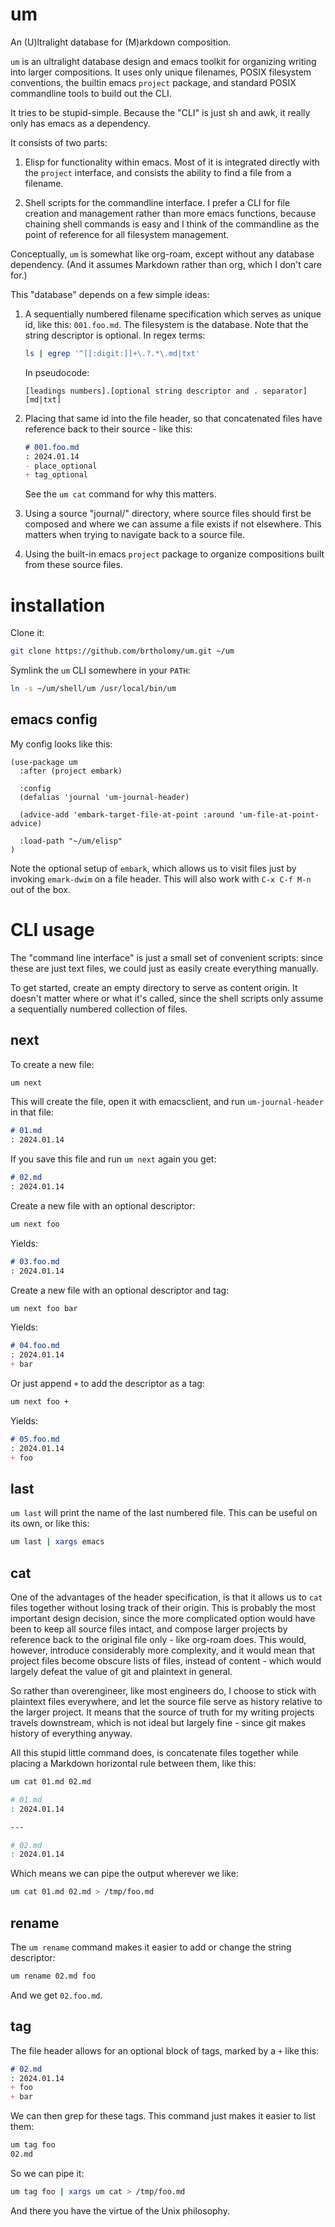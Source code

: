 # um

An (U)ltralight database for (M)arkdown composition.

`um` is an ultralight database design and emacs toolkit for organizing writing into larger compositions. It uses only unique filenames, POSIX filesystem conventions, the builtin emacs `project` package, and standard POSIX commandline tools to build out the CLI.

It tries to be stupid-simple. Because the "CLI" is just sh and awk, it really only has emacs as a dependency.

It consists of two parts:

1. Elisp for functionality within emacs. Most of it is integrated directly with the `project` interface, and consists the ability to find a file from a filename.

2. Shell scripts for the commandline interface. I prefer a CLI for file creation and management rather than more emacs functions, because chaining shell commands is easy and I think of the commandline as the point of reference for all filesystem management.

Conceptually, `um` is somewhat like org-roam, except without any database dependency. (And it assumes Markdown rather than org, which I don't care for.)

This "database" depends on a few simple ideas:

1. A sequentially numbered filename specification which serves as unique id, like this: `001.foo.md`.  The filesystem is the database. Note that the string descriptor is optional. In regex terms:

    ```sh
    ls | egrep '^[[:digit:]]+\.?.*\.md|txt'
    ```

    In pseudocode:

    ```
    [leadings numbers].[optional string descriptor and . separator][md|txt]
    ```

2. Placing that same id into the file header, so that concatenated files have reference back to their source - like this:

    ```markdown
    # 001.foo.md
    : 2024.01.14
    - place_optional
    + tag_optional
    ```

    See the `um cat` command for why this matters.

3. Using a source "journal/" directory, where source files should first be composed and where we can assume a file exists if not elsewhere. This matters when trying to navigate back to a source file.

4. Using the built-in emacs `project` package to organize compositions built from these source files.

# installation

Clone it:

```sh
git clone https://github.com/brtholomy/um.git ~/um
```

Symlink the `um` CLI somewhere in your `PATH`:

```sh
ln -s ~/um/shell/um /usr/local/bin/um
```

## emacs config

My config looks like this:

```elisp
(use-package um
  :after (project embark)

  :config
  (defalias 'journal 'um-journal-header)

  (advice-add 'embark-target-file-at-point :around 'um-file-at-point-advice)

  :load-path "~/um/elisp"
)
```

Note the optional setup of `embark`, which allows us to visit files just by invoking `emark-dwim` on a file header. This will also work with `C-x C-f M-n` out of the box.

# CLI usage

The "command line interface" is just a small set of convenient scripts: since these are just text files, we could just as easily create everything manually.

To get started, create an empty directory to serve as content origin. It doesn't matter where or what it's called, since the shell scripts only assume a sequentially numbered collection of files.

## next

To create a new file:

```sh
um next
```

This will create the file, open it with emacsclient, and run `um-journal-header` in that file:

```markdown
# 01.md
: 2024.01.14
```

If you save this file and run `um next` again you get:

```markdown
# 02.md
: 2024.01.14
```

Create a new file with an optional descriptor:

```sh
um next foo
```

Yields:

```markdown
# 03.foo.md
: 2024.01.14
```

Create a new file with an optional descriptor and tag:

```sh
um next foo bar
```

Yields:

```markdown
# 04.foo.md
: 2024.01.14
+ bar
```

Or just append `+` to add the descriptor as a tag:

```sh
um next foo +
```

Yields:

```markdown
# 05.foo.md
: 2024.01.14
+ foo
```

## last

`um last` will print the name of the last numbered file. This can be useful on its own, or like this:

```sh
um last | xargs emacs
```

## cat

One of the advantages of the header specification, is that it allows us to `cat` files together without losing track of their origin. This is probably the most important design decision, since the more complicated option would have been to keep all source files intact, and compose larger projects by reference back to the original file only - like org-roam does. This would, however, introduce considerably more complexity, and it would mean that project files become obscure lists of files, instead of content - which would largely defeat the value of git and plaintext in general.

So rather than overengineer, like most engineers do, I choose to stick with plaintext files everywhere, and let the source file serve as history relative to the larger project. It means that the source of truth for my writing projects travels downstream, which is not ideal but largely fine - since git makes history of everything anyway.

All this stupid little command does, is concatenate files together while placing a Markdown horizontal rule between them, like this:

```sh
um cat 01.md 02.md

# 01.md
: 2024.01.14

---

# 02.md
: 2024.01.14
```

Which means we can pipe the output wherever we like:

```sh
um cat 01.md 02.md > /tmp/foo.md
```

## rename

The `um rename` command makes it easier to add or change the string descriptor:

```sh
um rename 02.md foo
```

And we get `02.foo.md`.

## tag

The file header allows for an optional block of tags, marked by a `+` like this:

```markdown
# 02.md
: 2024.01.14
+ foo
+ bar
```

We can then grep for these tags. This command just makes it easier to list them:

```sh
um tag foo
02.md
```

So we can pipe it:

```sh
um tag foo | xargs um cat > /tmp/foo.md
```

And there you have the virtue of the Unix philosophy.
